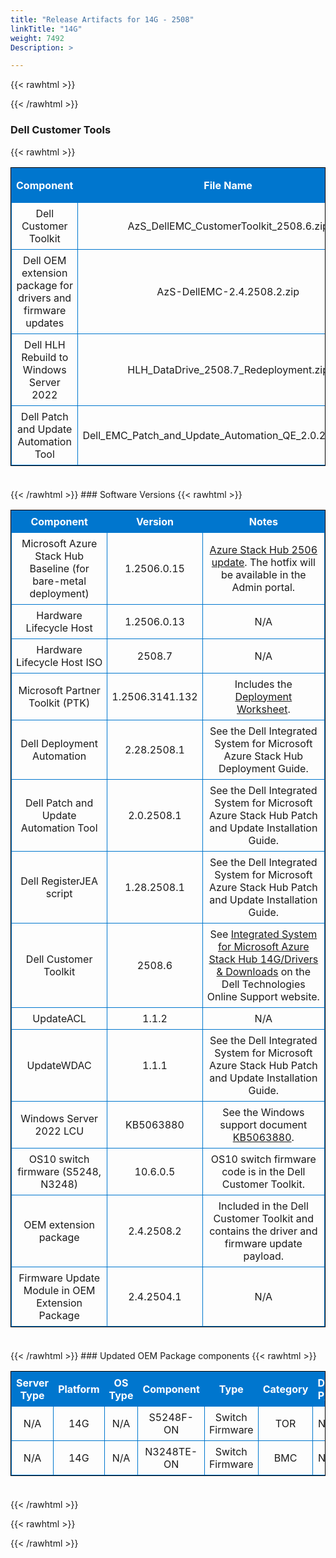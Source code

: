 ```yaml
---
title: "Release Artifacts for 14G - 2508"
linkTitle: "14G"
weight: 7492
Description: >

---
```


{{< rawhtml >}}

<!DOCTYPE html PUBLIC "-//W3C//DTD XHTML 1.0 Strict//EN" "http://www.w3.org/TR/xhtml1/DTD/xhtml1-strict.dtd">
<html xmlns="http://www.w3.org/1999/xhtml">
<head>

<style>
table {
    border-width:1px; border-style:solid;
    border-color:black;
    border-collapse: collapse;
    width: 100%;
    margin-bottom: 20px;
    table-layout:fixed;
    overflow-wrap: break-word;
}
th {
    border-width:1px;
    padding:7px;
    border-style:solid;
    border-color:#0076CE;
    background-color:#0076CE;
    color:#FFFFFF;
    text-align:center;
}
td {
    border-width:1px;
    padding:7px;
    border-style:solid;
    border-color:#0076CE;
    text-align:center;
}
caption {
    padding-bottom: 10px;
    color:  #0076CE;
    font-weight: bold;
    text-align: left;
    font-size: 20px;
}
</style>

</head>

<body>

<div id="content">
{{< /rawhtml >}}

### Dell Customer Tools
{{< rawhtml >}}
<table>
<colgroup><col/><col/><col/></colgroup>
<tr><th>Component</th><th>File Name</th><th>Supported Version</th></tr>
<tr><td>Dell Customer Toolkit</td><td>AzS_DellEMC_CustomerToolkit_2508.6.zip</td><td>2508.6</td></tr>
<tr><td>Dell OEM extension package for drivers and firmware updates</td><td>AzS-DellEMC-2.4.2508.2.zip</td><td>2.4.2508.2</td></tr>
<tr><td>Dell HLH Rebuild to Windows Server 2022</td><td>HLH_DataDrive_2508.7_Redeployment.zip</td><td>2508.7</td></tr>
<tr><td>Dell Patch and Update Automation Tool</td><td>Dell_EMC_Patch_and_Update_Automation_QE_2.0.2508.1.exe</td><td>2.0.2508.1</td></tr>
</table>
<br>
{{< /rawhtml >}}
### Software Versions
{{< rawhtml >}}
<table>
<colgroup><col/><col/><col/></colgroup>
<tr><th>Component</th><th>Version</th><th>Notes</th></tr>
<tr><td>Microsoft Azure Stack Hub Baseline (for bare-metal deployment)</td><td>1.2506.0.15</td><td><a href='https://learn.microsoft.com/en-us/azure-stack/operator/release-notes?view=azs-2506'>Azure Stack Hub 2506 update</a>. The hotfix will be available in the Admin portal.</td></tr>
<tr><td>Hardware Lifecycle Host</td><td>1.2506.0.13</td><td>N/A</td></tr>
<tr><td>Hardware Lifecycle Host ISO</td><td>2508.7</td><td>N/A</td></tr>
<tr><td>Microsoft Partner Toolkit (PTK)</td><td>1.2506.3141.132</td><td>Includes the <a href='https://www.powershellgallery.com/packages/Azs.Deployment.Worksheet/1.2506.3141.132'>Deployment Worksheet</a>.</td></tr>
<tr><td>Dell Deployment Automation</td><td>2.28.2508.1</td><td>See the Dell Integrated System for Microsoft Azure Stack Hub Deployment Guide.</td></tr>
<tr><td>Dell Patch and Update Automation Tool</td><td>2.0.2508.1</td><td>See the Dell Integrated System for Microsoft Azure Stack Hub Patch and Update Installation Guide.</td></tr>
<tr><td>Dell RegisterJEA script</td><td>1.28.2508.1</td><td>See the Dell Integrated System for Microsoft Azure Stack Hub Patch and Update Installation Guide.</td></tr>
<tr><td>Dell Customer Toolkit</td><td>2508.6</td><td>See <a href='https://www.dell.com/support/home/en-us/product-support/product/cloud-for-microsoft-azure-stack14g/drivers'>Integrated System for Microsoft Azure Stack Hub 14G/Drivers & Downloads</a> on the Dell Technologies Online Support website.</td></tr>
<tr><td>UpdateACL</td><td>1.1.2</td><td>N/A</td></tr>
<tr><td>UpdateWDAC</td><td>1.1.1</td><td>See the Dell Integrated System for Microsoft Azure Stack Hub Patch and Update Installation Guide.</td></tr>
<tr><td>Windows Server 2022 LCU</td><td>KB5063880</td><td>See the Windows support document <a href='https://support.microsoft.com/help/5063880'>KB5063880</a>.</td></tr>
<tr><td>OS10 switch firmware (S5248, N3248)</td><td>10.6.0.5</td><td>OS10 switch firmware code is in the Dell Customer Toolkit.</td></tr>
<tr><td>OEM extension package</td><td>2.4.2508.2</td><td>Included in the Dell Customer Toolkit and contains the driver and firmware update payload.</td></tr>
<tr><td>Firmware Update Module in OEM Extension Package</td><td>2.4.2504.1</td><td>N/A</td></tr>
</table>
<br>
{{< /rawhtml >}}
### Updated OEM Package components
{{< rawhtml >}}
<table>
<colgroup><col/><col/><col/><col/><col/><col/><col/><col/><col/><col/><col/></colgroup>
<tr><th>Server Type</th><th>Platform</th><th>OS Type</th><th>Component</th><th>Type</th><th>Category</th><th>Dell P/N</th><th>Previous SWB</th><th>Target SWB</th><th>Previous Version</th><th>Target Version</th></tr>
<tr><td>N/A</td><td>14G</td><td rowspan="1">N/A</td><td rowspan="1">S5248F-ON</td><td rowspan="1">Switch Firmware</td><td rowspan="1">TOR</td><td rowspan="1">N/A</td><td rowspan="1"><a href='https://www.dell.com/support/home/en-us/drivers/driversdetails?driverid=82WVT'>82WVT</a></td><td rowspan="1"><a href='https://www.dell.com/support/home/en-us/drivers/driversdetails?driverid=P8GNV'>P8GNV</a></td><td rowspan="1">10.6.0.3</td><td rowspan="1">10.6.0.5</td></tr>
<tr><td>N/A</td><td>14G</td><td rowspan="1">N/A</td><td rowspan="1">N3248TE-ON</td><td rowspan="1">Switch Firmware</td><td rowspan="1">BMC</td><td rowspan="1">N/A</td><td rowspan="1"><a href='https://www.dell.com/support/home/en-us/drivers/driversdetails?driverid=82WVT'>82WVT</a></td><td rowspan="1"><a href='https://www.dell.com/support/home/en-us/drivers/driversdetails?driverid=P8GNV'>P8GNV</a></td><td rowspan="1">10.6.0.3</td><td rowspan="1">10.6.0.5</td></tr>
</table>
<br>
{{< /rawhtml >}}

{{< rawhtml >}}
</div>

</body>

</html>


{{< /rawhtml >}}
